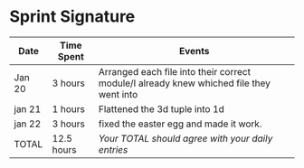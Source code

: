 # Sprint Signature


| Date        | Time Spent | Events
|-------------|------------|--------------------
| Jan 20 | 3 hours | Arranged each file into their correct module/I already knew whiched file they went into
| jan 21 | 1 hours    | Flattened the 3d tuple into 1d
| jan 22 | 3 hours    | fixed the easter egg and made it work.
| TOTAL       | 12.5 hours | *Your TOTAL should agree with your daily entries*
